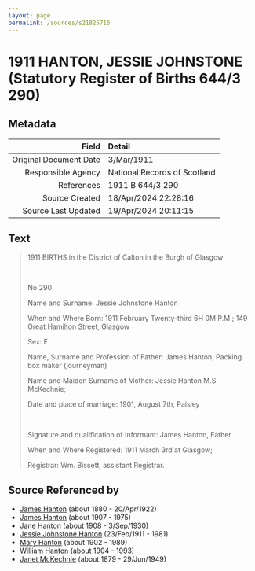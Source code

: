 ```yaml
---
layout: page
permalink: /sources/s21825716
---
```


# 1911 HANTON, JESSIE JOHNSTONE (Statutory Register of Births 644/3 290)

## Metadata
Field | Detail
---:|:---
Original Document Date | 3/Mar/1911
Responsible Agency | National Records of Scotland
References | 1911 B 644/3 290
Source Created | 18/Apr/2024 22:28:16
Source Last Updated | 19/Apr/2024 20:11:15

## Text

> 1911 BIRTHS in the District of Calton in the Burgh of Glasgow
>
> <br/>
>
> No 290
>
> Name and Surname: Jessie Johnstone Hanton
>
> When and Where Born: 1911 February Twenty-third 6H 0M P.M.; 149 Great Hamilton Street, Glasgow
>
> Sex: F
>
> Name, Surname and Profession of Father: James Hanton, Packing box maker (journeyman)
>
> Name and Maiden Surname of Mother: Jessie Hanton M.S. McKechnie;
>
> Date and place of marriage: 1901, August 7th, Paisley
>
> <br/>
>
> Signature and qualification of Informant: James Hanton, Father
>
> When and Where Registered: 1911 March 3rd at Glasgow;
>
> Registrar: Wm. Bissett, assistant Registrar.
>

## Source Referenced by

* [James Hanton](../people/@71830064@-james-hanton-b1880-d1922-4-20.md) (about 1880 - 20/Apr/1922)
* [James Hanton](../people/@30630538@-james-hanton-b1907-d1975.md) (about 1907 - 1975)
* [Jane Hanton](../people/@65592941@-jane-hanton-b1908-d1930-9-3.md) (about 1908 - 3/Sep/1930)
* [Jessie Johnstone Hanton](../people/@56011610@-jessie-johnstone-hanton-b1911-2-23-d1981.md) (23/Feb/1911 - 1981)
* [Mary Hanton](../people/@24857040@-mary-hanton-b1902-d1989.md) (about 1902 - 1989)
* [William Hanton](../people/@19187808@-william-hanton-b1904-d1993.md) (about 1904 - 1993)
* [Janet McKechnie](../people/@47324688@-janet-mckechnie-b1879-d1949-6-29.md) (about 1879 - 29/Jun/1949)
